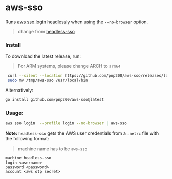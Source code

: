 # aws-sso
Runs [aws sso login]() headlessly when using the `--no-browser` option.    
> change from [headless-sso](https://github.com/mziyabo/headless-sso)

### Install
To download the latest release, run:
> For ARM systems, please change ARCH to `arm64`

``` sh
 curl --silent --location https://github.com/pnp200/aws-sso/releases/latest/download/aws-sso_0.2.0_$(uname -s)_x86_64.tar.gz | tar xz -C /tmp/
 sudo mv /tmp/aws-sso /usr/local/bin
```

Alternatively:

``` sh
go install github.com/pnp200/aws-sso@latest
```

### Usage:
``` bash
aws sso login  --profile login --no-browser | aws-sso
```

**Note:** `headless-sso` gets the AWS user credentials from a `.netrc` file with the following format:
 > machine name has to be `aws-sso`

```
machine headless-sso
login <username>
password <password>
account <aws otp secret>
```
